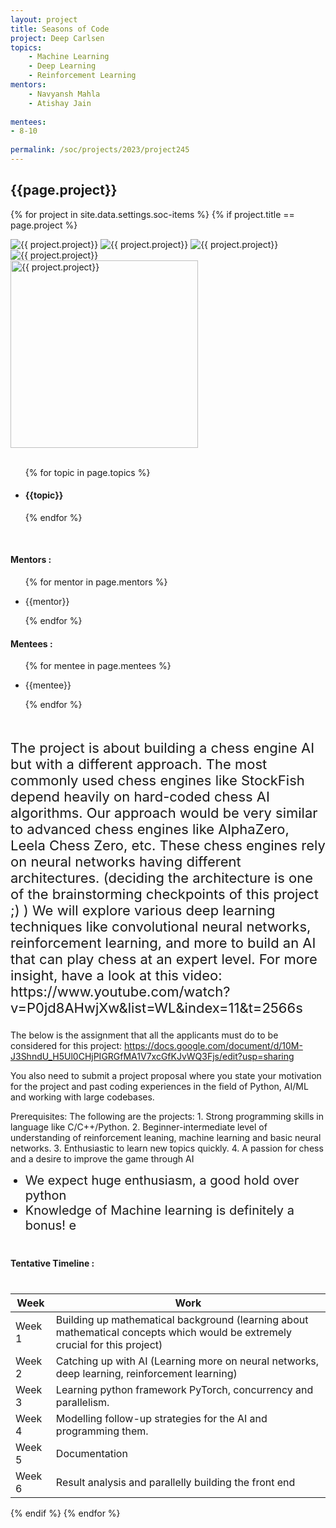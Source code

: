 ```yaml
---
layout: project
title: Seasons of Code
project: Deep Carlsen
topics:
    - Machine Learning 
    - Deep Learning
    - Reinforcement Learning
mentors:
    - Navyansh Mahla
    - Atishay Jain
    
mentees:
- 8-10 
    
permalink: /soc/projects/2023/project245
---
```


<h2 class="display1 m-3 p-3 text-center project-title">{{page.project}}</h2>

{% for project in site.data.settings.soc-items %}
{% if project.title == page.project %}

<div class ="img-soc d-block"> 
    <img src="{{ site.baseurl }}/{{ project.image }}" alt="{{ project.project}}" class="image-1">
    <img src="{{ site.baseurl }}/{{ project.image }}" alt="{{ project.project}}" class="image-2">
    <img src="{{ site.baseurl }}/{{ project.image }}" alt="{{ project.project}}" class="image-3">
    <img src="{{ site.baseurl }}/{{ project.image }}" alt="{{ project.project}}" class="image-4">
</div>
<div class = "mobile-img-soc">
  <img src="{{ site.baseurl }}/{{ project.image }}"  width = "300" height="300" alt="{{ project.project}}" class="border rounded">
  </div>
<div >
    <br>
    <ul>
        {% for topic in page.topics %}
        <li><h4 class="text-primary text-center topics">{{topic}}</h4></li>
        {% endfor %}
    </ul>
    <br>
    <h4 class="display3  ">Mentors :</h4> 
    <ul>
        {% for mentor in page.mentors %}
        <li><p class="lead">{{mentor}}</p></li>
        {% endfor %}
    </ul>
    <h4 class="display3  ">Mentees :</h4> 
    <ul>
        {% for mentee in page.mentees %}
        <li><p class="lead">{{mentee}}</p></li>
        {% endfor %}
    </ul>
</div>
<div>
    <p class="display3 project-desc" style = "font-size:22px;" >
        <br>
        The project is about building a chess engine AI but with a different approach. The most commonly used chess engines like StockFish depend heavily on hard-coded chess AI algorithms. Our approach would be very similar to advanced chess engines like AlphaZero, Leela Chess Zero, etc. These chess engines rely on neural networks having different architectures. (deciding the architecture is one of the brainstorming checkpoints of this project ;) ) We will explore various deep learning techniques like convolutional neural networks, reinforcement learning, and more to build an AI that can play chess at an expert level. For more insight, have a look at this video: https://www.youtube.com/watch?v=P0jd8AHwjXw&list=WL&index=11&t=2566s

The below is the assignment that all the applicants must do to be considered for this project: https://docs.google.com/document/d/10M-J3ShndU_H5Ul0CHjPIGRGfMA1V7xcGfKJvWQ3Fjs/edit?usp=sharing 

You also need to submit a project proposal where you state your motivation for the project and past coding experiences in the field of Python, AI/ML and working with large codebases. 

</p>
Prerequisites: The following are the projects:
1. Strong programming skills in language like C/C++/Python. 
2. Beginner-intermediate level of understanding of reinforcement leaning, machine learning and basic neural networks.
3. Enthusiastic to learn new topics quickly.
4. A passion for chess and a desire to improve the game through AI
</p>
<ul style = "list-style-type: disc">
<li class="display3 mb-2" style = "font-size:20px;">We expect huge enthusiasm, a good hold over python</li>
<li class="display3 mb-2" style = "font-size:20px;">Knowledge of Machine learning is definitely a bonus! e</li>
</ul>
<ul style = "list-style-type: disc">
</ul>
</div>
<div class = "d-flex flex-wrap">
<div>
    <h4 class="display3" style="margin:40px 0px 40px 0px;">Tentative Timeline :</h4>
    <table class="table table-striped">
    <thead>
        <tr>
        <th>Week</th>
        <th>Work</th>
        </tr>
    </thead>
    <tbody>
    <tr>
      <td  >Week 1</td>
      <td>Building up mathematical background (learning about mathematical concepts which would be extremely crucial for this project)</td>
    </tr>
    <tr>
      <td>Week 2</td>
      <td> Catching up with AI (Learning more on neural networks, deep learning, reinforcement learning)</td>
    </tr>
    <tr>
      <td>Week 3</td>
      <td>Learning python framework PyTorch, concurrency and parallelism.</td>
    </tr>
     <tr>
      <td>Week 4</td>
      <td> Modelling follow-up strategies for the AI and programming them.</td>
    </tr>
     <tr>
      <td>Week 5</td>
      <td>Documentation </td>
    </tr>
     <tr>
      <td>Week 6</td>
      <td>Result analysis and parallelly building the front end</td>
    </tr>
    </tbody>
    </table>
</div>
</div>
{% endif %}
{% endfor %}
